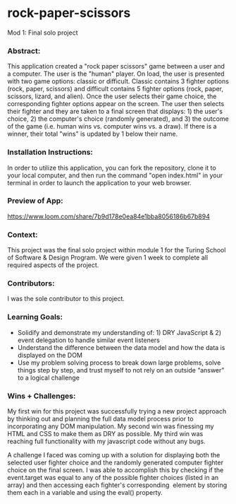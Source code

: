 # rock-paper-scissors
Mod 1: Final solo project

### Abstract:
This application created a "rock paper scissors" game between a user and a computer. The user is the "human" player. On load, the user is presented with two game options: classic or difficult. Classic contains 3 fighter options (rock, paper, scissors) and difficult contains 5 fighter options (rock, paper, scissors, lizard, and alien). Once the user selects their game choice, the corresponding fighter options appear on the screen. The user then selects their fighter and they are taken to a final screen that displays: 1) the user's choice, 2) the computer's choice (randomly generated), and 3) the outcome of the game (i.e. human wins vs. computer wins vs. a draw). If there is a winner, their total "wins" is updated by 1 below their name.

### Installation Instructions:
In order to utilize this application, you can fork the repository, clone it to your local computer, and then run the command "open index.html" in your terminal in order to launch the application to your web browser.

### Preview of App:
https://www.loom.com/share/7b9d178e0ea84e1bba8056186b67b894

### Context:
This project was the final solo project within module 1 for the Turing School of Software & Design Program. We were given 1 week to complete all required aspects of the project.

### Contributors:
I was the sole contributor to this project.

### Learning Goals:
* Solidify and demonstrate my understanding of: 1) DRY JavaScript & 2) event delegation to handle similar event listeners
* Understand the difference between the data model and how the data is displayed on the DOM
* Use my problem solving process to break down large problems, solve things step by step, and trust myself to not rely on an outside “answer” to a logical challenge

### Wins + Challenges:
[//]: <> (What are 2-3 wins you have from this project? What were some challenges you faced - and how did you get over them?)
My first win for this project was successfully trying a new project approach by thinking out and planning the full data model process prior to incorporating any DOM manipulation. My second win was finessing my HTML and CSS to make them as DRY as possible. My third win was reaching full functionality with my javascript code without any bugs.

A challenge I faced was coming up with a solution for displaying both the selected user fighter choice and the randomly generated computer fighter choice on the final screen. I was able to accomplish this by checking if the event.target was equal to any of the possible fighter choices (listed in an array) and then accessing each fighter's corresponding <img> element by storing them each in a variable and using the eval() property.

